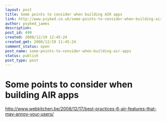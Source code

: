 ```yaml
---
layout: post
title: Some points to consider when building AIR apps
link: http://www.psyked.co.uk/some-points-to-consider-when-building-air-apps/
author: psyked_james
description: 
post_id: 499
created: 2008/12/19 12:45:24
created_gmt: 2008/12/19 11:45:24
comment_status: open
post_name: some-points-to-consider-when-building-air-apps
status: publish
post_type: post
---
```


# Some points to consider when building AIR apps

<http://www.webkitchen.be/2008/12/17/best-practices-6-air-features-that-may-annoy-your-users/>